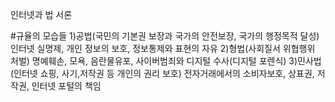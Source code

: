 인터넷과 법 서론

#규율의 모습들
1)공법(국민의 기본권 보장과 국가의 안전보장, 국가의 행정목적 달성)
인터넷 실명제, 개인 정보의 보호, 정보통제와 표현의 자유
2)형법(사회질서 위협행위 처벌)
명예훼손, 모욕, 음란물유포, 사이버범죄와 디지털 수사(디지털 포렌식)
3)민사법(인터넷 쇼핑, 사기,저작권 등 개인의 권리 보호)
전자거래에서의 소비자보호, 상표권, 저작권, 인터넷 포털의 책임

